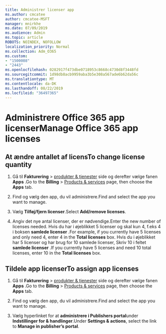 ```yaml
---
title: Administrer licenser app
ms.author: cmcatee
author: cmcatee-MSFT
manager: mnirkhe
ms.date: 07/09/2019
ms.audience: Admin
ms.topic: article
ROBOTS: NOINDEX, NOFOLLOW
localization_priority: Normal
ms.collection: Adm_O365
ms.custom:
- "1500008"
- "2443"
ms.openlocfilehash: 0282917f473dbe0718953c8668c4730d8f3448fd
ms.sourcegitcommit: 1d98db8acb9959aba3b5e308a567ade6b62da56c
ms.translationtype: MT
ms.contentlocale: da-DK
ms.lasthandoff: 08/22/2019
ms.locfileid: "36497365"
---
```

# <a name="manage-office-365-app-licenses"></a><span data-ttu-id="d2efb-102">Administrere Office 365 app licenser</span><span class="sxs-lookup"><span data-stu-id="d2efb-102">Manage Office 365 app licenses</span></span>

## <a name="to-change-license-quantity"></a><span data-ttu-id="d2efb-103">At ændre antallet af licens</span><span class="sxs-lookup"><span data-stu-id="d2efb-103">To change license quantity</span></span>

1. <span data-ttu-id="d2efb-104">Gå til **Fakturering** > [produkter & tjenester](https://go.microsoft.com/fwlink/p/?linkid=842054) side og derefter vælge fanen **Apps** .</span><span class="sxs-lookup"><span data-stu-id="d2efb-104">Go to the **Billing** > [Products & services](https://go.microsoft.com/fwlink/p/?linkid=842054) page, then choose the **Apps** tab.</span></span>

2. <span data-ttu-id="d2efb-105">Find og vælg den app, du vil administrere.</span><span class="sxs-lookup"><span data-stu-id="d2efb-105">Find and select the app you want to manage.</span></span>  

3. <span data-ttu-id="d2efb-106">Vælg **Tilføj/fjern licenser**.</span><span class="sxs-lookup"><span data-stu-id="d2efb-106">Select **Add/remove licenses**.</span></span>

4. <span data-ttu-id="d2efb-107">Angiv det nye antal licenser, der er nødvendige.</span><span class="sxs-lookup"><span data-stu-id="d2efb-107">Enter the new number of licenses needed.</span></span> <span data-ttu-id="d2efb-108">Hvis du har i øjeblikket 5 licenser og skal kun 4, f.eks 4 i boksen **samlede licenser** .</span><span class="sxs-lookup"><span data-stu-id="d2efb-108">For example, if you currently have 5 licenses and only need 4, enter 4 in the **Total licenses** box.</span></span> <span data-ttu-id="d2efb-109">Hvis du i øjeblikket har 5 licenser og har brug for 10 samlede licenser, Skriv 10 i feltet **samlede licenser** .</span><span class="sxs-lookup"><span data-stu-id="d2efb-109">If you currently have 5 licenses and need 10 total licenses, enter 10 in the **Total licenses** box.</span></span>

## <a name="to-assign-app-licenses"></a><span data-ttu-id="d2efb-110">Tildele app licenser</span><span class="sxs-lookup"><span data-stu-id="d2efb-110">To assign app licenses</span></span>

1. <span data-ttu-id="d2efb-111">Gå til **Fakturering** > [produkter & tjenester](https://go.microsoft.com/fwlink/p/?linkid=842054) side og derefter vælge fanen **Apps** .</span><span class="sxs-lookup"><span data-stu-id="d2efb-111">Go to the **Billing** > [Products & services](https://go.microsoft.com/fwlink/p/?linkid=842054) page, then choose the **Apps** tab.</span></span>

2. <span data-ttu-id="d2efb-112">Find og vælg den app, du vil administrere.</span><span class="sxs-lookup"><span data-stu-id="d2efb-112">Find and select the app you want to manage.</span></span>  

3. <span data-ttu-id="d2efb-113">Vælg hyperlinket for at **administrere i Publishers portal**under **Indstillinger for & handlinger**.</span><span class="sxs-lookup"><span data-stu-id="d2efb-113">Under **Settings & actions**, select the link to **Manage in publisher’s portal**.</span></span>
